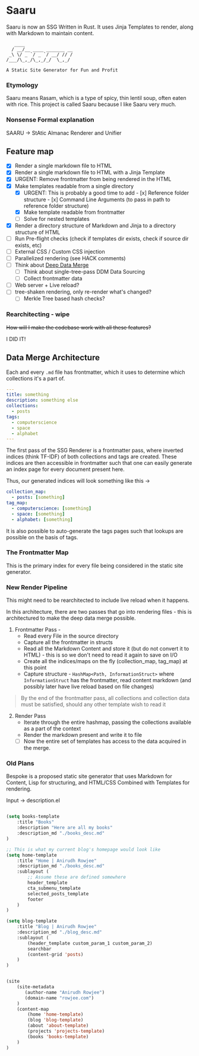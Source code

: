# Saaru

Saaru is now an SSG Written in Rust. It uses Jinja Templates to render, along with Markdown to maintain content.

```
   ____
  / __/__ ____ _______ __
 _\ \/ _ `/ _ `/ __/ // /
/___/\_,_/\_,_/_/  \_,_/

A Static Site Generator for Fun and Profit
```

### Etymology

Saaru means Rasam, which is a type of spicy, thin lentil soup, often eaten with rice. This project is called Saaru because I like Saaru very much.

### Nonsense Formal explanation

SAARU -> StAtic Almanac Renderer and Unifier

## Feature map

- [x] Render a single markdown file to HTML
- [x] Render a single markdown file to HTML with a Jinja Template
- [x] URGENT: Remove frontmatter from being rendered in the HTML
- [x] Make templates readable from a single directory
  - [x] URGENT: This is probably a good time to add - [x] Reference folder structure - [x] Command Line Arguments (to pass in path to reference folder structure)
  - [x] Make template readable from frontmatter
  - [ ] Solve for nested templates
- [x] Render a directory structure of Markdown and Jinja to a directory structure of HTML
- [ ] Run Pre-flight checks (check if templates dir exists, check if source dir exists, etc)
- [ ] External CSS / Custom CSS injection
- [ ] Parallelized rendering (see HACK comments)
- [ ] Think about [Deep Data Merge](https://www.11ty.dev/docs/data/)
  - [ ] Think about single-tree-pass DDM Data Sourcing
  - [ ] Collect frontmatter data
- [ ] Web server + Live reload?
- [ ] tree-shaken rendering, only re-render what's changed?
  - [ ] Merkle Tree based hash checks?

### Rearchitecting - wipe

~~How will I make the codebase work with all these features?~~

I DID IT!

## Data Merge Architecture

Each and every `.md` file has frontmatter, which it uses to determine which collections it's a part of.

```yaml
---
title: something
description: something else
collections:
  - posts
tags:
  - computerscience
  - space
  - alphabet
---
```

The first pass of the SSG Renderer is a frontmatter pass, where inverted indices (think TF-IDF) of both collections and tags are created. These indices are then accessible in frontmatter such that one can easily generate an index page for every document present here.

Thus, our generated indices will look something like this ->

```yaml
collection_map:
  - posts: [something]
tag_map:
  - computerscience: [something]
  - space: [something]
  - alphabet: [something]
```

It is also possible to auto-generate the tags pages such that lookups are possible on the basis of tags.

### The Frontmatter Map

This is the primary index for every file being considered in the static site generator.

### New Render Pipeline

This might need to be rearchitected to include live reload when it happens.

In this architecture, there are two passes that go into rendering files - this is architectured to make the deep data merge possible.

1. Frontmatter Pass -
   - Read every File in the source directory
   - Capture all the frontmatter in structs
   - Read all the Markdown Content and store it (but do not convert it to HTML) - this is so we don't need to read it again to save on I/O
   - Create all the indices/maps on the fly (collection_map, tag_map) at this point
   - Capture structure - `HashMap<Path, InformationStruct>` where `InformationStruct` has the frontmatter, read content markdown (and possibly later have live reload based on file changes)

> By the end of the frontmatter pass, all collections and collection data must be satisfied, should any other template wish to read it

2. Render Pass
   - Iterate through the entire hashmap, passing the collections available as a part of the context
   - Render the markdown present and write it to file
   - [ ] Now the entire set of templates has access to the data acquired in the merge.

### Old Plans

Bespoke is a proposed static site generator that uses Markdown for Content, Lisp for structuring, and HTML/CSS Combined with Templates for rendering.

Input -> description.el

```lisp

(setq books-template
    :title "Books"
    :description "Here are all my books"
    :description_md "./books_desc.md"
)

;; This is what my current blog's homepage would look like
(setq home-template
    :title "Home | Anirudh Rowjee"
    :description_md "./books_desc.md"
    :sublayout (
        ;; Assume these are defined somewhere
        header_template
        cta_submenu_template
        selected_posts_template
        footer
    )
)

(setq blog-template
    :title "Blog | Anirudh Rowjee"
    :description_md "./blog_desc.md"
    :sublayout (
        (header_template custom_param_1 custom_param_2)
        searchbar
        (content-grid 'posts)
    )
)


(site
    (site-metadata
       (author-name "Anirudh Rowjee")
       (domain-name "rowjee.com")
    )
    (content-map
        (home 'home-template)
        (blog 'blog-template)
        (about 'about-template)
        (projects 'projects-template)
        (books 'books-template)
    )
)
```
